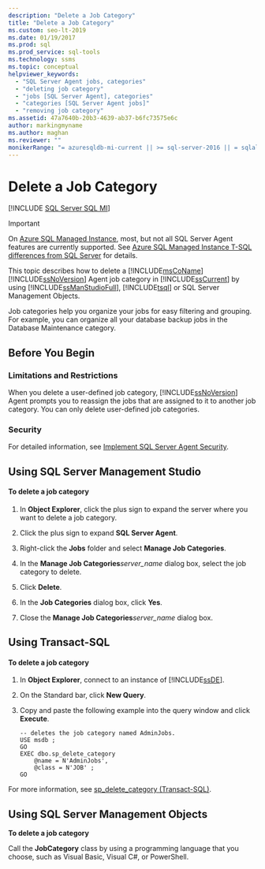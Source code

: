 ```yaml
---
description: "Delete a Job Category"
title: "Delete a Job Category"
ms.custom: seo-lt-2019
ms.date: 01/19/2017
ms.prod: sql
ms.prod_service: sql-tools
ms.technology: ssms
ms.topic: conceptual
helpviewer_keywords: 
  - "SQL Server Agent jobs, categories"
  - "deleting job category"
  - "jobs [SQL Server Agent], categories"
  - "categories [SQL Server Agent jobs]"
  - "removing job category"
ms.assetid: 47a7640b-20b3-4639-ab37-b6fc73575e6c
author: markingmyname
ms.author: maghan
ms.reviewer: ""
monikerRange: "= azuresqldb-mi-current || >= sql-server-2016 || = sqlallproducts-allversions"
---
```

# Delete a Job Category
[!INCLUDE [SQL Server SQL MI](../../includes/applies-to-version/sql-asdbmi.md)]

> [!IMPORTANT]  
> On [Azure SQL Managed Instance](https://docs.microsoft.com/azure/sql-database/sql-database-managed-instance), most, but not all SQL Server Agent features are currently supported. See [Azure SQL Managed Instance T-SQL differences from SQL Server](https://docs.microsoft.com/azure/sql-database/sql-database-managed-instance-transact-sql-information#sql-server-agent) for details.

This topic describes how to delete a [!INCLUDE[msCoName](../../includes/msconame_md.md)] [!INCLUDE[ssNoVersion](../../includes/ssnoversion-md.md)] Agent job category in [!INCLUDE[ssCurrent](../../includes/sscurrent-md.md)] by using [!INCLUDE[ssManStudioFull](../../includes/ssmanstudiofull-md.md)], [!INCLUDE[tsql](../../includes/tsql-md.md)] or SQL Server Management Objects.  
  
Job categories help you organize your jobs for easy filtering and grouping. For example, you can organize all your database backup jobs in the Database Maintenance category.  
  
## <a name="BeforeYouBegin"></a>Before You Begin  
  
### <a name="Restrictions"></a>Limitations and Restrictions  
When you delete a user-defined job category, [!INCLUDE[ssNoVersion](../../includes/ssnoversion-md.md)] Agent prompts you to reassign the jobs that are assigned to it to another job category. You can only delete user-defined job categories.  
  
### <a name="Security"></a>Security  
For detailed information, see [Implement SQL Server Agent Security](../../ssms/agent/implement-sql-server-agent-security.md).  
  
## <a name="SSMS"></a>Using SQL Server Management Studio  
  
#### To delete a job category  
  
1.  In **Object Explorer**, click the plus sign to expand the server where you want to delete a job category.  
  
2.  Click the plus sign to expand **SQL Server Agent**.  
  
3.  Right-click the **Jobs** folder and select **Manage Job Categories**.  
  
4.  In the **Manage Job Categories**_server\_name_ dialog box, select the job category to delete.  
  
5.  Click **Delete**.  
  
6.  In the **Job Categories** dialog box, click **Yes**.  
  
7.  Close the **Manage Job Categories**_server\_name_ dialog box.  
  
## <a name="TSQL"></a>Using Transact-SQL  
  
#### To delete a job category  
  
1.  In **Object Explorer**, connect to an instance of [!INCLUDE[ssDE](../../includes/ssde_md.md)].  
  
2.  On the Standard bar, click **New Query**.  
  
3.  Copy and paste the following example into the query window and click **Execute**.  
  
    ```  
    -- deletes the job category named AdminJobs.  
    USE msdb ;  
    GO   
    EXEC dbo.sp_delete_category  
        @name = N'AdminJobs',  
        @class = N'JOB' ;  
    GO  
    ```  
  
For more information, see [sp_delete_category (Transact-SQL)](https://msdn.microsoft.com/63ea7d0d-a567-456e-a778-bee99e21d16c).  
  
## <a name="SMO"></a>Using SQL Server Management Objects  
**To delete a job category**  
  
Call the **JobCategory** class by using a programming language that you choose, such as Visual Basic, Visual C#, or PowerShell.  
  
